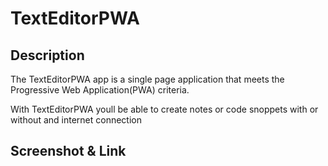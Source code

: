 # TextEditorPWA

## Description

The TextEditorPWA app is a single page application that meets the Progressive Web Application(PWA) criteria.

With TextEditorPWA youll be able to create notes or code snoppets with or without and internet connection

## Screenshot & Link
